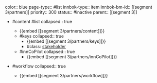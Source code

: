 color:: blue
page-type:: #list
innbok-type:: item
innbok-bm-id:: [[segment 3/partners]]
priority:: 300
status:: #inactive
parent:: [[segment 3]]

- #content #list
  collapsed:: true
	- {{embed [[segment 3/partners/content]]}}
  - #keys
    collapsed:: true
	  - {{embed [[segment 3/partners/keys]]}}
	  - #class: [stakeholder](https://go.innbok.com/#/page/innBoK%2Fclass%2Fstakeholder)
  - #innCoPilot
    collapsed:: true
	  - {{embed [[segment 3/partners/innCoPilot]]}}

- #workflow
  collapsed:: true
	- {{embed [[segment 3/partners/workflow]]}}

